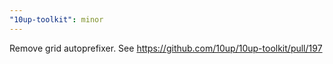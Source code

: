 ```yaml
---
"10up-toolkit": minor
---
```


Remove grid autoprefixer. See https://github.com/10up/10up-toolkit/pull/197

